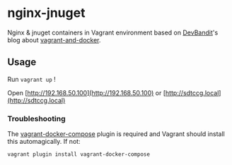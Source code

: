 # nginx-jnuget

Nginx & jnuget containers in Vagrant environment based on [DevBandit](https://github.com/DevBandit)'s blog about [vagrant-and-docker](http://devbandit.com/2015/05/29/vagrant-and-docker.html).

## Usage

Run `vagrant up` !

Open [http://192.168.50.100](http://192.168.50.100) or [http://sdtccg.local](http://sdtccg.local)

### Troubleshooting

The [vagrant-docker-compose](https://github.com/leighmcculloch/vagrant-docker-compose) plugin is required and Vagrant should install this automagically. If not:

```bash
vagrant plugin install vagrant-docker-compose
```
